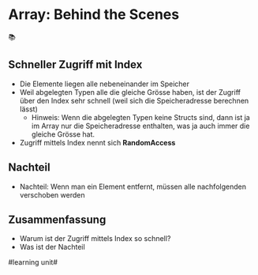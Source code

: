 # Array: Behind the Scenes
📚

## Schneller Zugriff mit Index
- Die Elemente liegen alle nebeneinander im Speicher
- Weil abgelegten Typen alle die gleiche Grösse haben, ist der Zugriff über den Index sehr schnell (weil sich die Speicheradresse berechnen lässt)
	- Hinweis: Wenn die abgelegten Typen keine Structs sind, dann ist ja im Array nur die Speicheradresse enthalten, was ja auch immer die gleiche Grösse hat.
- Zugriff mittels Index nennt sich **RandomAccess**

## Nachteil
- Nachteil: Wenn man ein Element entfernt, müssen alle nachfolgenden verschoben werden

## Zusammenfassung
- Warum ist der Zugriff mittels Index so schnell?
- Was ist der Nachteil


#learning unit#